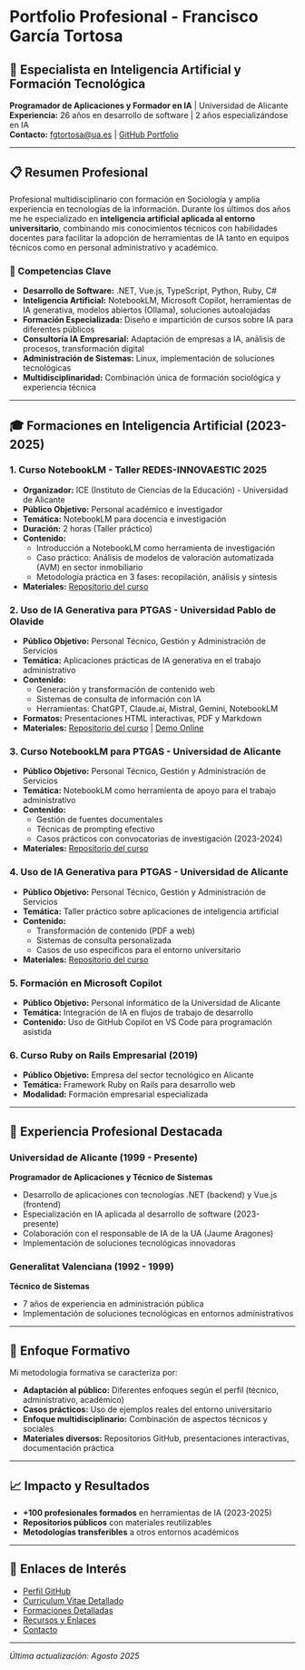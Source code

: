 # Portfolio Profesional - Francisco García Tortosa

## 🎯 Especialista en Inteligencia Artificial y Formación Tecnológica

**Programador de Aplicaciones y Formador en IA** | Universidad de Alicante  
**Experiencia:** 26 años en desarrollo de software | 2 años especializándose en IA  
**Contacto:** fgtortosa@ua.es | [GitHub Portfolio](https://github.com/fgtortosa/portfolio)

---

## 📋 Resumen Profesional

Profesional multidisciplinario con formación en Sociología y amplia experiencia en tecnologías de la información. Durante los últimos dos años me he especializado en **inteligencia artificial aplicada al entorno universitario**, combinando mis conocimientos técnicos con habilidades docentes para facilitar la adopción de herramientas de IA tanto en equipos técnicos como en personal administrativo y académico.

### 🔑 Competencias Clave

- **Desarrollo de Software:** .NET, Vue.js, TypeScript, Python, Ruby, C#
- **Inteligencia Artificial:** NotebookLM, Microsoft Copilot, herramientas de IA generativa, modelos abiertos (Ollama), soluciones autoalojadas
- **Formación Especializada:** Diseño e impartición de cursos sobre IA para diferentes públicos
- **Consultoría IA Empresarial:** Adaptación de empresas a IA, análisis de procesos, transformación digital
- **Administración de Sistemas:** Linux, implementación de soluciones tecnológicas
- **Multidisciplinaridad:** Combinación única de formación sociológica y experiencia técnica

---

## 🎓 Formaciones en Inteligencia Artificial (2023-2025)

### 1. **Curso NotebookLM - Taller REDES-INNOVAESTIC 2025**
- **Organizador:** ICE (Instituto de Ciencias de la Educación) - Universidad de Alicante
- **Público Objetivo:** Personal académico e investigador
- **Temática:** NotebookLM para docencia e investigación
- **Duración:** 2 horas (Taller práctico)
- **Contenido:** 
  - Introducción a NotebookLM como herramienta de investigación
  - Caso práctico: Análisis de modelos de valoración automatizada (AVM) en sector inmobiliario
  - Metodología práctica en 3 fases: recopilación, análisis y síntesis
- **Materiales:** [Repositorio del curso](https://github.com/fgtortosa/curso-notebook-redes-innovaestic)

### 2. **Uso de IA Generativa para PTGAS - Universidad Pablo de Olavide**
- **Público Objetivo:** Personal Técnico, Gestión y Administración de Servicios
- **Temática:** Aplicaciones prácticas de IA generativa en el trabajo administrativo
- **Contenido:**
  - Generación y transformación de contenido web
  - Sistemas de consulta de información con IA
  - Herramientas: ChatGPT, Claude.ai, Mistral, Gemini, NotebookLM
- **Formatos:** Presentaciones HTML interactivas, PDF y Markdown
- **Materiales:** [Repositorio del curso](https://github.com/fgtortosa/uso-ia-generativa-ptgas-upo) | [Demo Online](https://fgtortosa.github.io/uso-ia-generativa-ptgas-upo/)

### 3. **Curso NotebookLM para PTGAS - Universidad de Alicante**
- **Público Objetivo:** Personal Técnico, Gestión y Administración de Servicios
- **Temática:** NotebookLM como herramienta de apoyo para el trabajo administrativo
- **Contenido:**
  - Gestión de fuentes documentales
  - Técnicas de prompting efectivo
  - Casos prácticos con convocatorias de investigación (2023-2024)
- **Materiales:** [Repositorio del curso](https://github.com/fgtortosa/curso-notebooklm-ua-ptgas)

### 4. **Uso de IA Generativa para PTGAS - Universidad de Alicante**
- **Público Objetivo:** Personal Técnico, Gestión y Administración de Servicios
- **Temática:** Taller práctico sobre aplicaciones de inteligencia artificial
- **Contenido:**
  - Transformación de contenido (PDF a web)
  - Sistemas de consulta personalizada
  - Casos de uso específicos para el entorno universitario
- **Materiales:** [Repositorio del curso](https://github.com/fgtortosa/uso-ia-generativa-ptgas-ua)

### 5. **Formación en Microsoft Copilot**
- **Público Objetivo:** Personal informático de la Universidad de Alicante
- **Temática:** Integración de IA en flujos de trabajo de desarrollo
- **Contenido:** Uso de GitHub Copilot en VS Code para programación asistida

### 6. **Curso Ruby on Rails Empresarial (2019)**
- **Público Objetivo:** Empresa del sector tecnológico en Alicante
- **Temática:** Framework Ruby on Rails para desarrollo web
- **Modalidad:** Formación empresarial especializada

---

## 💼 Experiencia Profesional Destacada

### Universidad de Alicante (1999 - Presente)
**Programador de Aplicaciones y Técnico de Sistemas**
- Desarrollo de aplicaciones con tecnologías .NET (backend) y Vue.js (frontend)
- Especialización en IA aplicada al desarrollo de software (2023-presente)
- Colaboración con el responsable de IA de la UA (Jaume Aragones)
- Implementación de soluciones tecnológicas innovadoras

### Generalitat Valenciana (1992 - 1999)
**Técnico de Sistemas**
- 7 años de experiencia en administración pública
- Implementación de soluciones tecnológicas en entornos administrativos

---

## 🎯 Enfoque Formativo

Mi metodología formativa se caracteriza por:

- **Adaptación al público:** Diferentes enfoques según el perfil (técnico, administrativo, académico)
- **Casos prácticos:** Uso de ejemplos reales del entorno universitario
- **Enfoque multidisciplinario:** Combinación de aspectos técnicos y sociales
- **Materiales diversos:** Repositorios GitHub, presentaciones interactivas, documentación práctica

---

## 📈 Impacto y Resultados

- **+100 profesionales formados** en herramientas de IA (2023-2025)
- **Repositorios públicos** con materiales reutilizables
- **Metodologías transferibles** a otros entornos académicos

---

## 🔗 Enlaces de Interés

- [Perfil GitHub](https://github.com/fgtortosa/portfolio)
- [Curriculum Vitae Detallado](./curriculum.md)
- [Formaciones Detalladas](./formaciones/)
- [Recursos y Enlaces](./recursos.md)
- [Contacto](./contacto.md)

---

*Última actualización: Agosto 2025*
